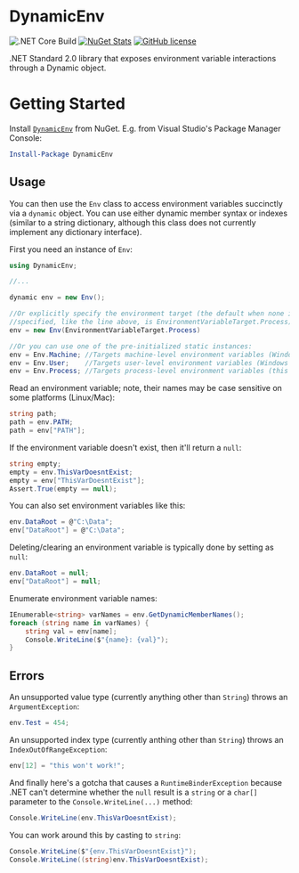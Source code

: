 
# DynamicEnv

![.NET Core Build](https://github.com/lethek/DynamicEnv/workflows/build/badge.svg)
[![NuGet Stats](https://img.shields.io/nuget/v/DynamicEnv.svg)](https://www.nuget.org/packages/DynamicEnv)
[![GitHub license](https://img.shields.io/github/license/lethek/DynamicEnv)](https://github.com/lethek/DynamicEnv/blob/master/LICENSE)

.NET Standard 2.0 library that exposes environment variable interactions through a Dynamic object.

# Getting Started

Install [`DynamicEnv`](https://www.nuget.org/packages/DynamicEnv) from NuGet. E.g. from Visual Studio's Package Manager Console:

```PowerShell
Install-Package DynamicEnv
```

## Usage

You can then use the `Env` class to access environment variables succinctly via a `dynamic` object. You can use either dynamic member syntax or indexes (similar to a string dictionary, although this class does not currently implement any dictionary interface).

First you need an instance of `Env`:

```C#
using DynamicEnv;

//...

dynamic env = new Env();

//Or explicitly specify the environment target (the default when none is
//specified, like the line above, is EnvironmentVariableTarget.Process)
env = new Env(EnvironmentVariableTarget.Process)

//Or you can use one of the pre-initialized static instances:
env = Env.Machine; //Targets machine-level environment variables (Windows systems only)
env = Env.User;    //Targets user-level environment variables (Windows systems only)
env = Env.Process; //Targets process-level environment variables (this is the default)
```

Read an environment variable; note, their names may be case sensitive on some platforms (Linux/Mac):

```C#
string path;
path = env.PATH;
path = env["PATH"];
```

If the environment variable doesn't exist, then it'll return a `null`:

```C#
string empty;
empty = env.ThisVarDoesntExist;
empty = env["ThisVarDoesntExist"];
Assert.True(empty == null);
```

You can also set environment variables like this:

```C#
env.DataRoot = @"C:\Data";
env["DataRoot"] = @"C:\Data";
```

Deleting/clearing an environment variable is typically done by setting as `null`:

```C#
env.DataRoot = null;
env["DataRoot"] = null;
```

Enumerate environment variable names:

```C#
IEnumerable<string> varNames = env.GetDynamicMemberNames();
foreach (string name in varNames) {
    string val = env[name];
    Console.WriteLine($"{name}: {val}");
}
```

## Errors

An unsupported value type (currently anything other than `String`) throws an `ArgumentException`:

```C#
env.Test = 454;
```

An unsupported index type (currently anthing other than `String`) throws an `IndexOutOfRangeException`:

```C#
env[12] = "this won't work!";
```

And finally here's a gotcha that causes a `RuntimeBinderException` because .NET can't determine whether the `null` result is a `string` or a `char[]` parameter to the `Console.WriteLine(...)` method:

```C#
Console.WriteLine(env.ThisVarDoesntExist);
```

You can work around this by casting to `string`:

```C#
Console.WriteLine($"{env.ThisVarDoesntExist}");
Console.WriteLine((string)env.ThisVarDoesntExist);
```
